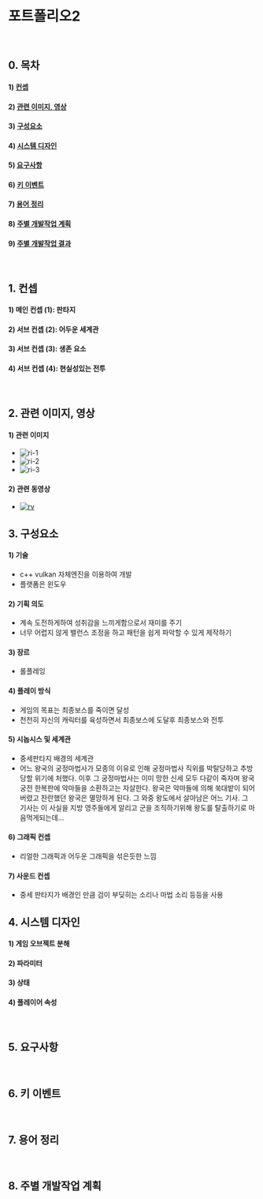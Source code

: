 # 포트폴리오2
&nbsp;
## 0. 목차
#### 1) [컨셉](#1)
#### 2) [관련 이미지, 영상](#2)
#### 3) [구성요소](#4)
#### 4) [시스템 디자인](#5)
#### 5) [요구사항](#6)
#### 6) [키 이벤트](#7)
#### 7) [용어 정리](#8)
#### 8) [주별 개발작업 계획](#9)
#### 9) [주별 개발작업 결과](Results/index.md)
&nbsp;
## 1. 컨셉<a name='1'></a>
#### 1) 메인 컨셉 (1): 판타지
#### 2) 서브 컨셉 (2): 어두운 세계관
#### 3) 서브 컨셉 (3): 생존 요소
#### 4) 서브 컨셉 (4): 현실성있는 전투
&nbsp;
## 2. 관련 이미지, 영상<a name='2'></a>
#### 1) 관련 이미지
- ![ri-1](Assets/ri-1.png)
- ![ri-2](Assets/ri-2.png)
- ![ri-3](Assets/ri-3.png)
#### 2) 관련 동영상
- [![rv](Assets/rv.png)](https://youtu.be/UL3bW6MTk5E)
&nbsp;
## 3. 구성요소<a name='4'></a>
#### 1) 기술
- c++ vulkan 자체엔진을 이용하여 개발
- 플랫폼은 윈도우
#### 2) 기획 의도
- 계속 도전하게하여 성취감을 느끼게함으로서 재미를 주기
- 너무 어렵지 않게 밸런스 조정을 하고 패턴을 쉽게 파악할 수 있게 제작하기
#### 3) 장르
- 롤플레잉
#### 4) 플레이 방식
- 게임의 목표는 최종보스를 죽이면 달성
- 천천히 자신의 캐릭터를 육성하면서 최종보스에 도달후 최종보스와 전투
#### 5) 시놉시스 및 세계관
- 중세판타지 배경의 세계관
- 어느 왕국의 궁정마법사가 모종의 이유로 인해 궁정마법사 직위를 박탈당하고 추방당할 위기에 처했다. 이후 그 궁정마법사는 이미 망한 신세 모두 다같이 죽자며 왕국 궁전 한복판에 악마들을 소환하고는 자살한다. 왕국은 악마들에 의해 쑥대밭이 되어버렸고 찬란했던 왕국은 멸망하게 된다. 그 와중 왕도에서 살아남은 어느 기사. 그 기사는 이 사실을 지방 영주들에게 알리고 군을 조직하기위해 왕도를 탈출하기로 마음먹게되는데...
#### 6) 그래픽 컨셉
- 리얼한 그래픽과 어두운 그래픽을 섞은듯한 느낌
#### 7) 사운드 컨셉
- 중세 판타지가 배경인 만큼 검이 부딪히는 소리나 마법 소리 등등을 사용
&nbsp;
## 4. 시스템 디자인<a name='5'></a>
#### 1) 게임 오브젝트 분해
#### 2) 파라미터
#### 3) 상태
#### 4) 플레이어 속성
&nbsp;
## 5. 요구사항<a name='6'></a>
&nbsp;
## 6. 키 이벤트<a name='7'></a>
&nbsp;
## 7. 용어 정리<a name='8'></a>
&nbsp;
## 8. 주별 개발작업 계획<a name='9'></a>
&nbsp;
